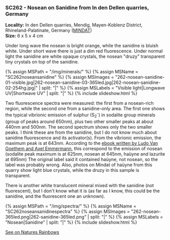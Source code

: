 
### SC262 - Nosean on Sanidine from In den Dellen quarries, Germany

**Locality:**  In den Dellen quarries, Mendig, Mayen-Koblenz District, Rhineland-Palatinate, Germany ([MINDAT](https://www.mindat.org/loc-71520.html))  
**Size:** 6 x 5 x 4 cm  

Under long wave the nosean is bright orange, while the sanidine is bluish
white. Under short wave there is just a dim red fluorescence. Under normal
light the sanidine are white opaque crystals, the nosean "druzy" transparent
tiny crystals on top of the sanidine.  

{% assign MSPath = "/img/minerals/" %}
{% assign MSName = "SC262noseansanidine" %}
{% assign MSImages = "262-nosean-sanidine-01-visible.jpg|262-nosean-sanidine-03-365led.jpg|262-nosean-sanidine-02-254hg.jpg|" | split: "|" %}
{% assign MSLabels = "Visible light|Longwave UV|Shortwave UV" | split: "|" %}
{% include slideshow.html %}

Two fluorescence spectra were measured: the first from a nosean-rich region,
while the second one from a sanidine-only area. The first one shows the typical
vibrionic emission of sulphur (S<sub>2</sub><sup>-</sup>) in sodalite group minerals
(group of peaks around 650nm), plus two other smaller peaks at about 440nm and
500nm. The second spectrum shows only the two smaller peaks. I think these are
from the sanidine, but I do not know much about sanidine fluorescence and its
activator(s).  From the vibrionic emission, the maximum peak is at 643nm.
According to the [ebook written by Ludo Van Goethem and Axel
Emmermann](https://www.naturesrainbows.com/copy-of-sodalite-group-minerals),
this correspond to the emission of nosean (sodalite peak maximum is at 625nm,
nosean at 645nm, haüyne and lazurite at 695nm) The original label said it
contained haüyne, not nosean, so the label was probably wrong.  Also, photos on
Mindat of haüyne from this quarry show light blue crystals, while the druzy in
this sample is transparent.

There is another white translucent mineral mixed with the sanidine (not
fluorescent), but I don't know what it is (as far as I know, this could be the
sanidine, and the fluorescent one an unknown).

{% assign MSPath = "/img/spectra/" %}
{% assign MSName = "SC262noseansanidinespectra" %}
{% assign MSImages = "262-nosean-365led.png|262-sanidine-365led.png" | split: "|" %}
{% assign MSLabels = "Nosean|Sanidine" | split: "|" %}
{% include slideshow.html %}

[See on Natures Rainbows](https://www.naturesrainbows.com/single-post/2020/06/25/Nosean-on-Sanidine-from-In-den-Dellen-quarries-Germany)

